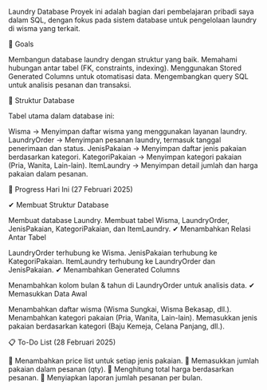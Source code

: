Laundry Database
Proyek ini adalah bagian dari pembelajaran pribadi saya dalam SQL, dengan fokus pada sistem database untuk pengelolaan laundry di wisma yang terkait. 

🚀 Goals

Membangun database laundry dengan struktur yang baik.
Memahami hubungan antar tabel (FK, constraints, indexing).
Menggunakan Stored Generated Columns untuk otomatisasi data.
Mengembangkan query SQL untuk analisis pesanan dan transaksi.


📂 Struktur Database

Tabel utama dalam database ini:

Wisma → Menyimpan daftar wisma yang menggunakan layanan laundry.
LaundryOrder → Menyimpan pesanan laundry, termasuk tanggal penerimaan dan status.
JenisPakaian → Menyimpan daftar jenis pakaian berdasarkan kategori.
KategoriPakaian → Menyimpan kategori pakaian (Pria, Wanita, Lain-lain).
ItemLaundry → Menyimpan detail jumlah dan harga pakaian dalam pesanan.

📌 Progress Hari Ini (27 Februari 2025)


✔ Membuat Struktur Database

Membuat database Laundry.
Membuat tabel Wisma, LaundryOrder, JenisPakaian, KategoriPakaian, dan ItemLaundry.
✔ Menambahkan Relasi Antar Tabel

LaundryOrder terhubung ke Wisma.
JenisPakaian terhubung ke KategoriPakaian.
ItemLaundry terhubung ke LaundryOrder dan JenisPakaian.
✔ Menambahkan Generated Columns

Menambahkan kolom bulan & tahun di LaundryOrder untuk analisis data.
✔ Memasukkan Data Awal

Menambahkan daftar wisma (Wisma Sungkai, Wisma Bekasap, dll.).
Menambahkan kategori pakaian (Pria, Wanita, Lain-lain).
Memasukkan jenis pakaian berdasarkan kategori (Baju Kemeja, Celana Panjang, dll.).




📋 To-Do List (28 Februari 2025)


🔹 Menambahkan price list untuk setiap jenis pakaian.
🔹 Memasukkan jumlah pakaian dalam pesanan (qty).
🔹 Menghitung total harga berdasarkan pesanan.
🔹 Menyiapkan laporan jumlah pesanan per bulan.

